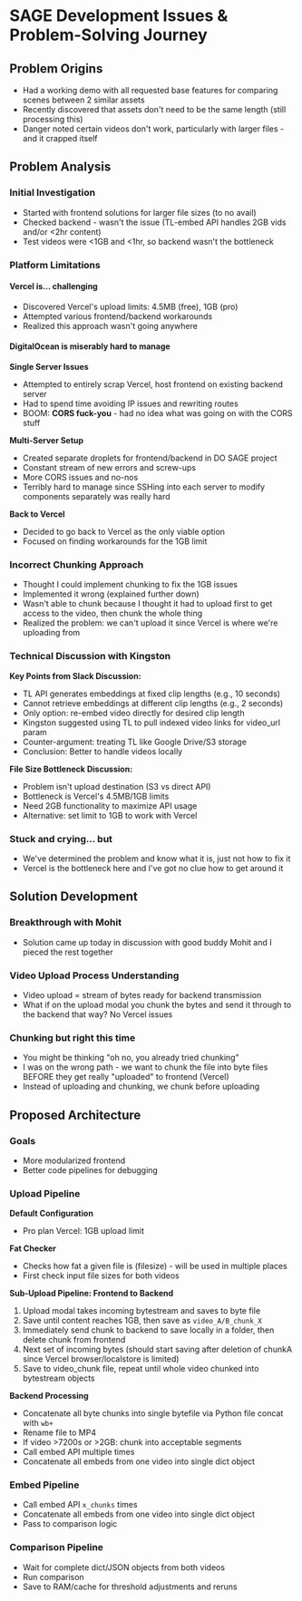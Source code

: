 # SAGE Development Issues & Problem-Solving Journey

## Problem Origins
- Had a working demo with all requested base features for comparing scenes between 2 similar assets
- Recently discovered that assets don't need to be the same length (still processing this)
- Danger noted certain videos don't work, particularly with larger files - and it crapped itself

## Problem Analysis

### Initial Investigation
- Started with frontend solutions for larger file sizes (to no avail)
- Checked backend - wasn't the issue (TL-embed API handles 2GB vids and/or <2hr content)
- Test videos were <1GB and <1hr, so backend wasn't the bottleneck

### Platform Limitations

#### Vercel is... challenging
- Discovered Vercel's upload limits: 4.5MB (free), 1GB (pro)
- Attempted various frontend/backend workarounds
- Realized this approach wasn't going anywhere

#### DigitalOcean is miserably hard to manage

**Single Server Issues**
- Attempted to entirely scrap Vercel, host frontend on existing backend server
- Had to spend time avoiding IP issues and rewriting routes
- BOOM: **CORS fuck-you** - had no idea what was going on with the CORS stuff

**Multi-Server Setup**
- Created separate droplets for frontend/backend in DO SAGE project
- Constant stream of new errors and screw-ups
- More CORS issues and no-nos
- Terribly hard to manage since SSHing into each server to modify components separately was really hard

**Back to Vercel**
- Decided to go back to Vercel as the only viable option
- Focused on finding workarounds for the 1GB limit

### Incorrect Chunking Approach
- Thought I could implement chunking to fix the 1GB issues
- Implemented it wrong (explained further down)
- Wasn't able to chunk because I thought it had to upload first to get access to the video, then chunk the whole thing
- Realized the problem: we can't upload it since Vercel is where we're uploading from

### Technical Discussion with Kingston
**Key Points from Slack Discussion:**
- TL API generates embeddings at fixed clip lengths (e.g., 10 seconds)
- Cannot retrieve embeddings at different clip lengths (e.g., 2 seconds)
- Only option: re-embed video directly for desired clip length
- Kingston suggested using TL to pull indexed video links for video_url param
- Counter-argument: treating TL like Google Drive/S3 storage
- Conclusion: Better to handle videos locally

**File Size Bottleneck Discussion:**
- Problem isn't upload destination (S3 vs direct API)
- Bottleneck is Vercel's 4.5MB/1GB limits
- Need 2GB functionality to maximize API usage
- Alternative: set limit to 1GB to work with Vercel

### Stuck and crying... but
- We've determined the problem and know what it is, just not how to fix it
- Vercel is the bottleneck here and I've got no clue how to get around it

## Solution Development

### Breakthrough with Mohit
- Solution came up today in discussion with good buddy Mohit and I pieced the rest together

### Video Upload Process Understanding
- Video upload = stream of bytes ready for backend transmission
- What if on the upload modal you chunk the bytes and send it through to the backend that way? No Vercel issues

### Chunking but right this time
- You might be thinking "oh no, you already tried chunking"
- I was on the wrong path - we want to chunk the file into byte files BEFORE they get really "uploaded" to frontend (Vercel)
- Instead of uploading and chunking, we chunk before uploading

## Proposed Architecture

### Goals
- More modularized frontend
- Better code pipelines for debugging

### Upload Pipeline
**Default Configuration**
- Pro plan Vercel: 1GB upload limit

**Fat Checker**
- Checks how fat a given file is (filesize) - will be used in multiple places
- First check input file sizes for both videos

**Sub-Upload Pipeline: Frontend to Backend**
1. Upload modal takes incoming bytestream and saves to byte file
2. Save until content reaches 1GB, then save as `video_A/B_chunk_X`
3. Immediately send chunk to backend to save locally in a folder, then delete chunk from frontend
4. Next set of incoming bytes (should start saving after deletion of chunkA since Vercel browser/localstore is limited)
5. Save to video_chunk file, repeat until whole video chunked into bytestream objects

**Backend Processing**
- Concatenate all byte chunks into single bytefile via Python file concat with `wb+`
- Rename file to MP4
- If video >7200s or >2GB: chunk into acceptable segments
- Call embed API multiple times
- Concatenate all embeds from one video into single dict object

### Embed Pipeline
- Call embed API `x_chunks` times
- Concatenate all embeds from one video into single dict object
- Pass to comparison logic

### Comparison Pipeline
- Wait for complete dict/JSON objects from both videos
- Run comparison
- Save to RAM/cache for threshold adjustments and reruns